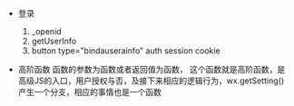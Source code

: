 - 登录
  1. _openid
  2. getUserInfo
  3. button
  type="bindauserainfo"
  auth session cookie

- 高阶函数
  函数的参数为函数或者返回值为函数， 这个函数就是高阶函数，是高级JS的入口，用户授权与否，及接下来相应的逻辑行为，wx.getSetting() 产生一个分支，相应的事情也是一个函数
  